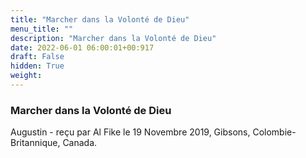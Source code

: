 ```yaml
---
title: "Marcher dans la Volonté de Dieu"
menu_title: ""
description: "Marcher dans la Volonté de Dieu"
date: 2022-06-01 06:00:01+00:917
draft: False
hidden: True
weight:
---
```

### Marcher dans la Volonté de Dieu

Augustin - reçu par Al Fike le 19 Novembre 2019, Gibsons, Colombie-Britannique, Canada.



